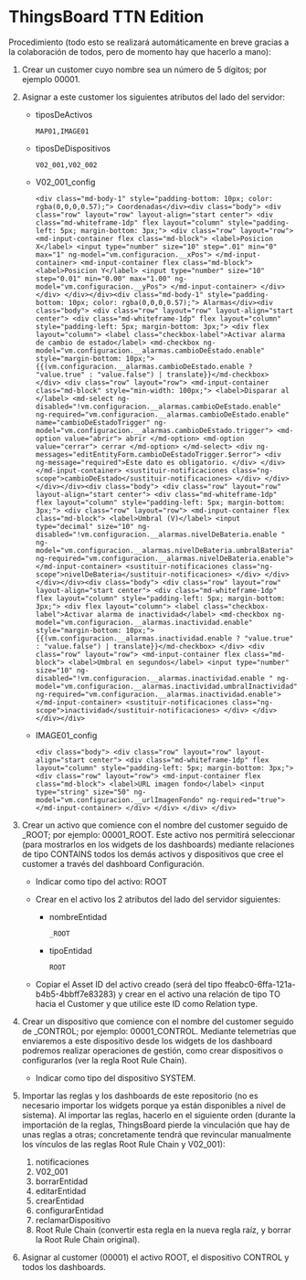 # ThingsBoard TTN Edition

Procedimiento (todo esto se realizará automáticamente en breve gracias a la colaboración de todos, pero de momento hay que hacerlo a mano):

1. Crear un customer cuyo nombre sea un número de 5 dígitos; por ejemplo 00001.
2. Asignar a este customer los siguientes atributos del lado del servidor:
    * tiposDeActivos

        ```
        MAP01,IMAGE01
        ```
    
   * tiposDeDispositivos

        ```
        V02_001,V02_002
        ```
    
   * V02_001_config

        ```
        <div class="md-body-1" style="padding-bottom: 10px; color: rgba(0,0,0,0.57);"> Coordenadas</div><div class="body"> <div class="row" layout="row" layout-align="start center"> <div class="md-whiteframe-1dp" flex layout="column" style="padding-left: 5px; margin-bottom: 3px;"> <div class="row" layout="row"> <md-input-container flex class="md-block"> <label>Posicion X</label> <input type="number" size="10" step=".01" min="0" max="1" ng-model="vm.configuracion.__xPos"> </md-input-container> <md-input-container flex class="md-block"> <label>Posicion Y</label> <input type="number" size="10" step="0.01" min="0.00" max="1.00" ng-model="vm.configuracion.__yPos"> </md-input-container> </div> </div> </div></div><div class="md-body-1" style="padding-bottom: 10px; color: rgba(0,0,0,0.57);"> Alarmas</div><div class="body"> <div class="row" layout="row" layout-align="start center"> <div class="md-whiteframe-1dp" flex layout="column" style="padding-left: 5px; margin-bottom: 3px;"> <div flex layout="column"> <label class="checkbox-label">Activar alarma de cambio de estado</label> <md-checkbox ng-model="vm.configuracion.__alarmas.cambioDeEstado.enable" style="margin-bottom: 10px;">{{(vm.configuracion.__alarmas.cambioDeEstado.enable ? "value.true" : "value.false") | translate}}</md-checkbox> </div> <div class="row" layout="row"> <md-input-container class="md-block" style="min-width: 100px;"> <label>Disparar al </label> <md-select ng-disabled="!vm.configuracion.__alarmas.cambioDeEstado.enable" ng-required="vm.configuracion.__alarmas.cambioDeEstado.enable" name="cambioDeEstadoTrigger" ng-model="vm.configuracion.__alarmas.cambioDeEstado.trigger"> <md-option value="abrir"> abrir </md-option> <md-option value="cerrar"> cerrar </md-option> </md-select> <div ng-messages="editEntityForm.cambioDeEstadoTrigger.$error"> <div ng-message="required">Este dato es obligatorio. </div> </div> </md-input-container> <sustituir-notificaciones class="ng-scope">cambioDeEstado</sustituir-notificaciones> </div> </div> </div></div><div class="body"> <div class="row" layout="row" layout-align="start center"> <div class="md-whiteframe-1dp" flex layout="column" style="padding-left: 5px; margin-bottom: 3px;"> <div class="row" layout="row"> <md-input-container flex class="md-block"> <label>Umbral (V)</label> <input type="decimal" size="10" ng-disabled="!vm.configuracion.__alarmas.nivelDeBateria.enable " ng-model="vm.configuracion.__alarmas.nivelDeBateria.umbralBateria" ng-required="vm.configuracion.__alarmas.nivelDeBateria.enable"> </md-input-container> <sustituir-notificaciones class="ng-scope">nivelDeBateria</sustituir-notificaciones> </div> </div> </div></div><div class="body"> <div class="row" layout="row" layout-align="start center"> <div class="md-whiteframe-1dp" flex layout="column" style="padding-left: 5px; margin-bottom: 3px;"> <div flex layout="column"> <label class="checkbox-label">Activar alarma de inactividad</label> <md-checkbox ng-model="vm.configuracion.__alarmas.inactividad.enable" style="margin-bottom: 10px;">{{(vm.configuracion.__alarmas.inactividad.enable ? "value.true" : "value.false") | translate}}</md-checkbox> </div> <div class="row" layout="row"> <md-input-container flex class="md-block"> <label>Umbral en segundos</label> <input type="number" size="10" ng-disabled="!vm.configuracion.__alarmas.inactividad.enable " ng-model="vm.configuracion.__alarmas.inactividad.umbralInactividad" ng-required="vm.configuracion.__alarmas.inactividad.enable"> </md-input-container> <sustituir-notificaciones class="ng-scope">inactividad</sustituir-notificaciones> </div> </div> </div></div>
        ```
   * IMAGE01_config

        ```
        <div class="body"> <div class="row" layout="row" layout-align="start center"> <div class="md-whiteframe-1dp" flex layout="column" style="padding-left: 5px; margin-bottom: 3px;"> <div class="row" layout="row"> <md-input-container flex class="md-block"> <label>URL imagen fondo</label> <input type="string" size="50" ng-model="vm.configuracion.__urlImagenFondo" ng-required="true"> </md-input-container> </div> </div> </div> </div>

        ```
    
3. Crear un activo que comience con el nombre del customer seguido de \_ROOT; por ejemplo: 00001\_ROOT. Este activo nos permitirá seleccionar (para mostrarlos en los widgets de los dashboards) mediante relaciones de tipo CONTAINS todos los demás activos y dispositivos que cree el customer a través del dashboard Configuración.
    * Indicar como tipo del activo: ROOT
    * Crear en el activo los 2 atributos del lado del servidor siguientes:    
        * nombreEntidad
      
            ```
            _ROOT
            ```       
    
        * tipoEntidad
    
            ```
            ROOT
            ```
    
    * Copiar el Asset ID del activo creado (será del tipo ffeabc0-6ffa-121a-b4b5-4bbff7e83283) y crear en el activo una relación de tipo TO hacia el Customer y que utilice este ID como Relation type.
      
4. Crear un dispositivo que comience con el nombre del customer seguido de \_CONTROL; por ejemplo: 00001\_CONTROL. Mediante telemetrías que enviaremos a este dispositivo desde los widgets de los dashboard podremos realizar operaciones de gestión, como crear dispositivos o configurarlos (ver la regla Root Rule Chain).
    * Indicar como tipo del dispositivo SYSTEM.
5. Importar las reglas y los dashboards de este repositorio (no es necesario importar los widgets porque ya están disponibles a nivel de sistema). Al importar las reglas, hacerlo en el siguiente orden (durante la importación de la reglas, ThingsBoard pierde la vinculación que hay de unas reglas a otras; concretamente tendrá que revincular manualmente los vínculos de las reglas Root Rule Chain y V02_001):
    1. notificaciones
    2. V02_001
    3. borrarEntidad
    4. editarEntidad
    5. crearEntidad
    6. configurarEntidad
    7. reclamarDispositivo
    8. Root Rule Chain (convertir esta regla en la nueva regla raíz, y borrar la Root Rule Chain original).
 6. Asignar al customer (00001) el activo ROOT, el dispositivo CONTROL y todos los dashboards.

